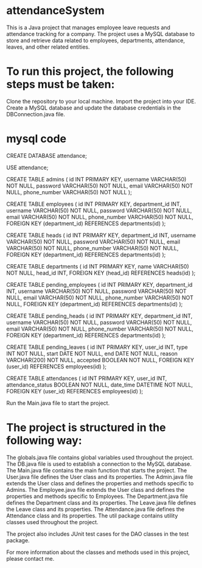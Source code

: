 # attendanceSystem
This is a Java project that manages employee leave requests and attendance tracking for a company. The project uses a MySQL database to store and retrieve data related to employees, departments, attendance, leaves, and other related entities.

# To run this project, the following steps must be taken:

Clone the repository to your local machine.
Import the project into your IDE.
Create a MySQL database and update the database credentials in the DBConnection.java file.

# mysql code
CREATE DATABASE attendance;

USE attendance;

CREATE TABLE admins (
    id INT PRIMARY KEY,
    username VARCHAR(50) NOT NULL,
    password VARCHAR(50) NOT NULL,
    email VARCHAR(50) NOT NULL,
    phone_number VARCHAR(50) NOT NULL
);

CREATE TABLE employees (
    id INT PRIMARY KEY,
    department_id INT,
    username VARCHAR(50) NOT NULL,
    password VARCHAR(50) NOT NULL,
    email VARCHAR(50) NOT NULL,
    phone_number VARCHAR(50) NOT NULL,
    FOREIGN KEY (department_id) REFERENCES departments(id)
);

CREATE TABLE heads (
    id INT PRIMARY KEY,
    department_id INT,
    username VARCHAR(50) NOT NULL,
    password VARCHAR(50) NOT NULL,
    email VARCHAR(50) NOT NULL,
    phone_number VARCHAR(50) NOT NULL,
    FOREIGN KEY (department_id) REFERENCES departments(id)
);

CREATE TABLE departments (
    id INT PRIMARY KEY,
    name VARCHAR(50) NOT NULL,
    head_id INT,
    FOREIGN KEY (head_id) REFERENCES heads(id)
);

CREATE TABLE pending_employees (
    id INT PRIMARY KEY,
    department_id INT,
    username VARCHAR(50) NOT NULL,
    password VARCHAR(50) NOT NULL,
    email VARCHAR(50) NOT NULL,
    phone_number VARCHAR(50) NOT NULL,
    FOREIGN KEY (department_id) REFERENCES departments(id)
);

CREATE TABLE pending_heads (
    id INT PRIMARY KEY,
    department_id INT,
    username VARCHAR(50) NOT NULL,
    password VARCHAR(50) NOT NULL,
    email VARCHAR(50) NOT NULL,
    phone_number VARCHAR(50) NOT NULL,
    FOREIGN KEY (department_id) REFERENCES departments(id)
);

CREATE TABLE pending_leaves (
    id INT PRIMARY KEY,
    user_id INT,
    type INT NOT NULL,
    start DATE NOT NULL,
    end DATE NOT NULL,
    reason VARCHAR(200) NOT NULL,
    accepted BOOLEAN NOT NULL,
    FOREIGN KEY (user_id) REFERENCES employees(id)
);

CREATE TABLE attendances (
    id INT PRIMARY KEY,
    user_id INT,
    attendance_status BOOLEAN NOT NULL,
    date_time DATETIME NOT NULL,
    FOREIGN KEY (user_id) REFERENCES employees(id)
);

Run the Main.java file to start the project.

# The project is structured in the following way:

The globals.java file contains global variables used throughout the project.
The DB.java file is used to establish a connection to the MySQL database.
The Main.java file contains the main function that starts the project.
The User.java file defines the User class and its properties.
The Admin.java file extends the User class and defines the properties and methods specific to Admins.
The Employee.java file extends the User class and defines the properties and methods specific to Employees.
The Department.java file defines the Department class and its properties.
The Leave.java file defines the Leave class and its properties.
The Attendance.java file defines the Attendance class and its properties.
The util package contains utility classes used throughout the project.

The project also includes JUnit test cases for the DAO classes in the test package.

For more information about the classes and methods used in this project, please contact me.
